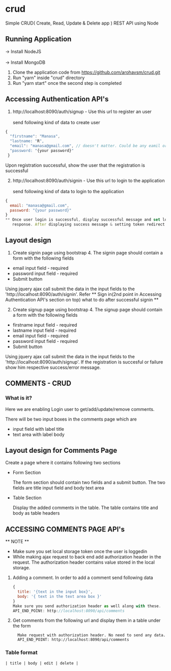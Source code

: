 # crud

Simple CRUD( Create, Read, Update & Delete app ) REST API using Node

## Running Application

-> Install NodeJS <br/>  
-> Install MongoDB

1. Clone the application code from https://github.com/arohavsm/crud.git <br/>  
2. Run "yarn" inside "crud" directory <br/>  
3. Run "yarn start" once the second step is completed <br/>  

## Accessing Authentication API's

1. http://localhost:8090/auth/signup - Use this url to register an user <br/>  
  send following kind of data to create user <br/>  
  ```javascript
  { 
    "firstname": "Manasa", 
    "lastname: "R",
    "email": "manasa@gmail.com", // doesn't matter. Could be any eamil or normal username <br/>  
    "password: "{your password}"
   }
   ```
   Upon registration successful, show the user that the registration is successful <br/>  
   
2. http://localhost:8090/auth/signin - Use this url to login to the application <br/>  
  send following kind of data to login to the application
  ```javascript
  { 
    email: "manasa@gmail.com",
    password: "{your password}"
  }
  ** Once user login is successful, display successful message and set local storage using the token in the
     response. After displaying success message & setting token redirect user to comments page after 200ms **
  ```
  
## Layout design

1. Create signin page using bootstrap 4. The signin page should contain a form with the following fields <br/>  
  - email input field - required
  - password input field - required  
  - Submit button 
  
  Using jquery ajax call submit the data in the input fields to the 'http://localhost:8090/auth/signin'.
  Refer ** Sign in(2nd point in Accessing Authentication API's section on top) what to do after successful signin **
  
2. Create signup page using bootstrap 4. The signup page should contain a form with the following fields <br/>  
  - firstname input field - required 
  - lastname input field - required
  - email input field - required
  - password input field - required
  - Submit button


  Using jquery ajax call submit the data in the input fields to the 'http://localhost:8090/auth/signup'. 
  If the registration is succesful or failure show him respective success/error message.


## COMMENTS - CRUD
### What is it?
Here we are enabling Login user to get/add/update/remove comments.

There will be two input boxes in the comments page which are

 - input field with label title
 - text area with label body

## Layout design for Comments Page
  Create a page where it contains following two sections

  - Form Section
  
    The form section should contain two fields and a submit button. The two fields are title input field and body text area

  - Table Section
  
    Display the added comments in the table. The table contains title and body as table headers

 ## ACCESSING COMMENTS PAGE API's

  ** NOTE **

 - Make sure you set local storage token once the user is loggedin
 - While making ajax request to back end add authorization header in the request.
   The authorization header contains value stored in the local storage.

 1. Adding a comment. In order to add a comment send following data

    ```javascript
    {
      title: '{text in the input box}',
      body: '{ text in the text area box }'
    }
    Make sure you send authorization header as well along with these.
    API_END_POINt: http://localhost:8090/api/comments
    ```
 2. Get comments from the following url and display them in a table under the form

    ```
      Make request with authorization header. No need to send any data.
      API_END_POINT: http://localhost:8090/api/comments
    ```
  ### Table format
 
    | title | body | edit | delete |
    
